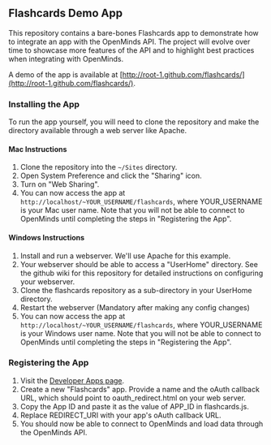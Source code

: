 ## Flashcards Demo App

This repository contains a bare-bones Flashcards app to demonstrate how to integrate an app with the OpenMinds API. The project will evolve over time to showcase more features of the API and to highlight best practices when integrating with OpenMinds.

A demo of the app is available at [http://root-1.github.com/flashcards/](http://root-1.github.com/flashcards/).

### Installing the App

To run the app yourself, you will need to clone the repository and make the directory available through a web server like Apache.

#### Mac Instructions
1. Clone the repository into the `~/Sites` directory.
3. Open System Preference and click the "Sharing" icon.
4. Turn on "Web Sharing".
5. You can now access the app at `http://localhost/~YOUR_USERNAME/flashcards`, where YOUR_USERNAME is your Mac user name. Note that you will not be able to connect to OpenMinds until completing the steps in "Registering the App".

#### Windows Instructions
1. Install and run a webserver. We'll use Apache for this example.
2. Your webserver should be able to access a "UserHome" directory. See the github wiki for this repository for detailed instructions on configuring your webserver.
3. Clone the flashcards repository as a sub-directory in your UserHome directory.
4. Restart the webserver (Mandatory after making any config changes)
5. You can now access the app at `http://localhost/~YOUR_USERNAME/flashcards`, where YOUR_USERNAME is your Windows user name. Note that you will not be able to connect to OpenMinds until completing the steps in "Registering the App".

### Registering the App
1. Visit the [Developer Apps page](http://openminds.io/developers/apps).
2. Create a new "Flashcards" app. Provide a name and the oAuth callback URL, which should point to oauth_redirect.html on your web server. 
4. Copy the App ID and paste it as the value of APP_ID in flashcards.js.
5. Replace REDIRECT_URI with your app's oAuth callback URL.
6. You should now be able to connect to OpenMinds and load data through the OpenMinds API.
